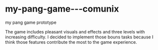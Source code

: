# my-pang-game---comunix
 my pang game prototype

The game includes pleasant visuals and effects and three levels with increasing difficulty.
I decided to implement those bouns tasks because I think those features contribute the most to the game experience.
